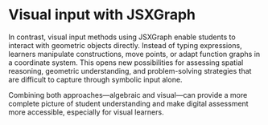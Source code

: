 # Visual input with JSXGraph

In contrast, visual input methods using JSXGraph enable students to interact with geometric objects directly. 
Instead of typing expressions, learners manipulate constructions, move points, or adapt function graphs in a coordinate system. 
This opens new possibilities for assessing spatial reasoning, geometric understanding, and problem-solving strategies that are difficult to capture through symbolic input alone.

Combining both approaches—algebraic and visual—can provide a more complete picture of student understanding and make digital assessment more accessible, especially for visual learners.
